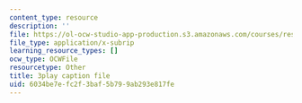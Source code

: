```yaml
---
content_type: resource
description: ''
file: https://ol-ocw-studio-app-production.s3.amazonaws.com/courses/res-18-006-calculus-revisited-single-variable-calculus-fall-2010/6034be7efc2f3baf5b799ab293e817fe_A1bPRw9VBQo.srt
file_type: application/x-subrip
learning_resource_types: []
ocw_type: OCWFile
resourcetype: Other
title: 3play caption file
uid: 6034be7e-fc2f-3baf-5b79-9ab293e817fe
---
```

